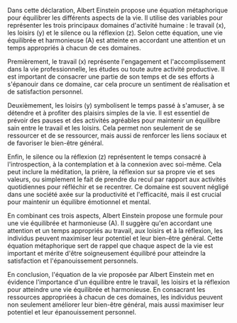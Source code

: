 Dans cette déclaration, Albert Einstein propose une équation métaphorique pour équilibrer les différents aspects de la vie. Il utilise des variables pour représenter les trois principaux domaines d'activité humaine : le travail (x), les loisirs (y) et le silence ou la réflexion (z). Selon cette équation, une vie équilibrée et harmonieuse (A) est atteinte en accordant une attention et un temps appropriés à chacun de ces domaines.

Premièrement, le travail (x) représente l'engagement et l'accomplissement dans la vie professionnelle, les études ou toute autre activité productive. Il est important de consacrer une partie de son temps et de ses efforts à s'épanouir dans ce domaine, car cela procure un sentiment de réalisation et de satisfaction personnel.

Deuxièmement, les loisirs (y) symbolisent le temps passé à s'amuser, à se détendre et à profiter des plaisirs simples de la vie. Il est essentiel de prévoir des pauses et des activités agréables pour maintenir un équilibre sain entre le travail et les loisirs. Cela permet non seulement de se ressourcer et de se ressourcer, mais aussi de renforcer les liens sociaux et de favoriser le bien-être général.

Enfin, le silence ou la réflexion (z) représentent le temps consacré à l'introspection, à la contemplation et à la connexion avec soi-même. Cela peut inclure la méditation, la prière, la réflexion sur sa propre vie et ses valeurs, ou simplement le fait de prendre du recul par rapport aux activités quotidiennes pour réfléchir et se recentrer. Ce domaine est souvent négligé dans une société axée sur la productivité et l'efficacité, mais il est crucial pour maintenir un équilibre émotionnel et mental.

En combinant ces trois aspects, Albert Einstein propose une formule pour une vie équilibrée et harmonieuse (A). Il suggère qu'en accordant une attention et un temps appropriés au travail, aux loisirs et à la réflexion, les individus peuvent maximiser leur potentiel et leur bien-être général. Cette équation métaphorique sert de rappel que chaque aspect de la vie est important et mérite d'être soigneusement équilibré pour atteindre la satisfaction et l'épanouissement personnels.

En conclusion, l'équation de la vie proposée par Albert Einstein met en évidence l'importance d'un équilibre entre le travail, les loisirs et la réflexion pour atteindre une vie équilibrée et harmonieuse. En consacrant les ressources appropriées à chacun de ces domaines, les individus peuvent non seulement améliorer leur bien-être général, mais aussi maximiser leur potentiel et leur épanouissement personnel.